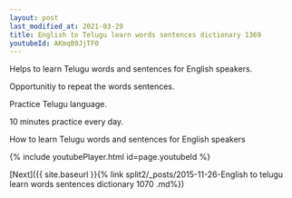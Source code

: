 ```yaml
---
layout: post
last_modified_at: 2021-03-29
title: English to Telugu learn words sentences dictionary 1369 
youtubeId: AKmqB9JjTF0
---
```

 
 
Helps to learn Telugu words and sentences for English speakers.

Opportunitiy to repeat the words sentences. 

Practice Telugu language. 
 
10 minutes practice every day. 
 
How to learn Telugu words and sentences for English speakers 
 
{% include youtubePlayer.html id=page.youtubeId %}
 
 
[Next]({{ site.baseurl }}{% link  split2/_posts/2015-11-26-English to telugu learn words sentences dictionary 1070 .md%})
 
